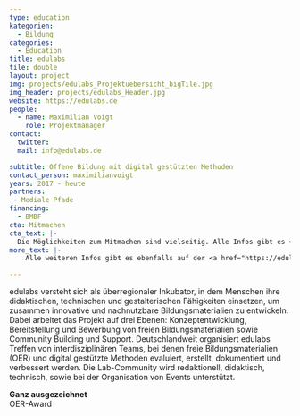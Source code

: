 ```yaml
---
type: education
kategorien:
  - Bildung
categories:
  - Education
title: edulabs
tile: double
layout: project
img: projects/edulabs_Projektuebersicht_bigTile.jpg
img_header: projects/edulabs_Header.jpg
website: https://edulabs.de
people:
  - name: Maximilian Voigt
    role: Projektmanager
contact:
  twitter:
  mail: info@edulabs.de

subtitle: Offene Bildung mit digital gestützten Methoden
contact_person: maximilianvoigt
years: 2017 - heute
partners:
 - Mediale Pfade
financing:
  - BMBF
cta: Mitmachen
cta_text: |-
  Die Möglichkeiten zum Mitmachen sind vielseitig. Alle Infos gibt es <a href="https://edulabs.de/join/">hier</a>.
more_text: |-
    Alle weiteren Infos gibt es ebenfalls auf der <a href="https://edulabs.de/">Website</a> von edulabs.

---
```

edulabs versteht sich als überregionaler Inkubator, in dem Menschen ihre didaktischen, technischen und gestalterischen Fähigkeiten einsetzen, um zusammen innovative und nachnutzbare Bildungsmaterialien zu entwickeln. Dabei arbeitet das Projekt auf drei Ebenen: Konzeptentwicklung, Bereitstellung und Bewerbung von freien Bildungsmaterialien sowie Community Building und Support. Deutschlandweit organisiert edulabs Treffen von interdisziplinären Teams, bei denen freie Bildungsmaterialien (OER) und digital gestützte Methoden evaluiert, erstellt, dokumentiert und verbessert werden. Die Lab-Community wird redaktionell, didaktisch, technisch, sowie bei der Organisation von Events unterstützt.

**Ganz ausgezeichnet** <br>
OER-Award
